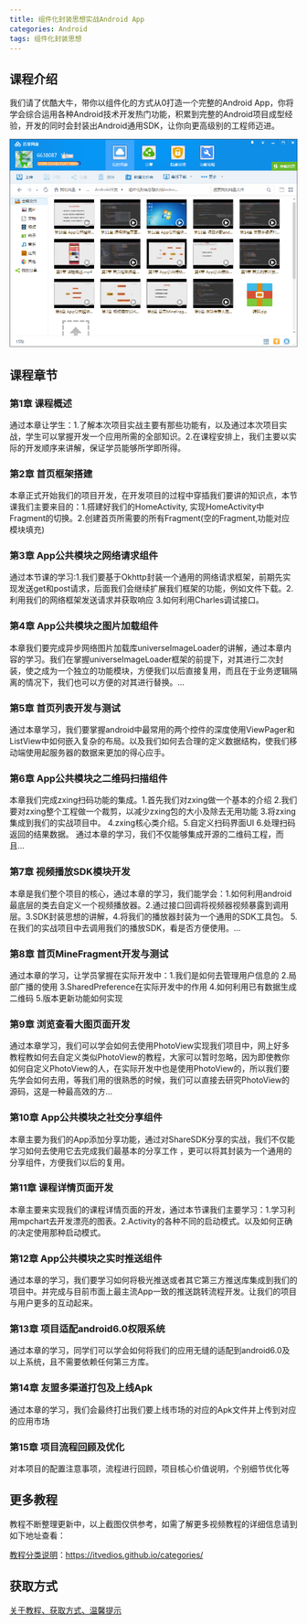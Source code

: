 ```yaml
---
title: 组件化封装思想实战Android App
categories: Android
tags: 组件化封装思想
---
```


## 课程介绍

我们请了优酷大牛，带你以组件化的方式从0打造一个完整的Android App，你将学会综合运用各种Android技术开发热门功能，积累到完整的Android项目成型经验，开发的同时会封装出Android通用SDK，让你向更高级别的工程师迈进。

![](img/组件化封装思想实战Android.png)

## 课程章节

### 第1章 课程概述

通过本章让学生：1.了解本次项目实战主要有那些功能有，以及通过本次项目实战，学生可以掌握开发一个应用所需的全部知识。2.在课程安排上，我们主要以实际的开发顺序来讲解，保证学员能够所学即所得。

### 第2章 首页框架搭建

本章正式开始我们的项目开发，在开发项目的过程中穿插我们要讲的知识点，本节课我们主要来目的：1.搭建好我们的HomeActivity, 实现HomeActivity中Fragment的切换。2.创建首页所需要的所有Fragment(空的Fragment,功能对应模块填充)

### 第3章 App公共模块之网络请求组件

通过本节课的学习:1.我们要基于Okhttp封装一个通用的网络请求框架，前期先实现发送get和post请求，后面我们会继续扩展我们框架的功能，例如文件下载。2.利用我们的网络框架发送请求并获取响应 3.如何利用Charles调试接口。

### 第4章 App公共模块之图片加载组件

本章我们要完成异步网络图片加载库universeImageLoader的讲解，通过本章内容的学习。我们在掌握universeImageLoader框架的前提下，对其进行二次封装，使之成为一个独立的功能模块，方便我们以后直接复用，而且在于业务逻辑隔离的情况下，我们也可以方便的对其进行替换。...

### 第5章 首页列表开发与测试

通过本章学习，我们要掌握android中最常用的两个控件的深度使用ViewPager和ListView中如何嵌入复杂的布局。以及我们如何去合理的定义数据结构，使我们移动端使用起服务器的数据来更加的得心应手。

### 第6章 App公共模块之二维码扫描组件

本章我们完成zxing扫码功能的集成。1.首先我们对zxing做一个基本的介绍 2.我们要对zxing整个工程做一个裁剪，以减少zxing包的大小及除去无用功能 3.将zxing集成到我们的实战项目中。 4.zxing核心类介绍。5.自定义扫码界面UI 6.处理扫码返回的结果数据。 通过本章的学习，我们不仅能够集成开源的二维码工程，而且...

### 第7章 视频播放SDK模块开发

本章是我们整个项目的核心，通过本章的学习，我们能学会：1.如何利用android最底层的类去自定义一个视频播放器。2.通过接口回调将视频器视频暴露到调用层。3.SDK封装思想的讲解，4.将我们的播放器封装为一个通用的SDK工具包。 5.在我们的实战项目中去调用我们的播放SDK，看是否方便使用。...

### 第8章 首页MineFragment开发与测试

通过本章的学习，让学员掌握在实际开发中：1.我们是如何去管理用户信息的 2.局部广播的使用 3.SharedPreference在实际开发中的作用 4.如何利用已有数据生成二维码 5.版本更新功能如何实现

### 第9章 浏览查看大图页面开发

通过本章学习，我们可以学会如何去使用PhotoView实现我们项目中，网上好多教程教如何去自定义类似PhotoView的教程，大家可以暂时忽略，因为即使教你如何自定义PhotoView的人，在实际开发中也是使用PhotoView的，所以我们要先学会如何去用，等我们用的很熟悉的时候，我们可以直接去研究PhotoView的源码，这是一种最高效的方...

### 第10章 App公共模块之社交分享组件

本章主要为我们的App添加分享功能，通过对ShareSDK分享的实战，我们不仅能学习如何去使用它去完成我们最基本的分享工作 ，更可以将其封装为一个通用的分享组件，方便我们以后的复用。

### 第11章 课程详情页面开发

本章主要来实现我们的课程详情页面的开发，通过本节课我们主要学习：1.学习利用mpchart去开发漂亮的图表。2.Activity的各种不同的启动模式。以及如何正确的决定使用那种启动模式。

### 第12章 App公共模块之实时推送组件

通过本章的学习，我们要学习如何将极光推送或者其它第三方推送库集成到我们的项目中。并完成与目前市面上最主流App一致的推送跳转流程开发。让我们的项目与用户更多的互动起来。

### 第13章 项目适配android6.0权限系统

通过本章的学习，同学们可以学会如何将我们的应用无缝的适配到android6.0及以上系统，且不需要依赖任何第三方库。

### 第14章 友盟多渠道打包及上线Apk

通过本章的学习，我们会最终打出我们要上线市场的对应的Apk文件并上传到对应的应用市场

### 第15章 项目流程回顾及优化

对本项目的配置注意事项，流程进行回顾，项目核心价值说明，个别细节优化等

## 更多教程

教程不断整理更新中，以上截图仅供参考，如需了解更多视频教程的详细信息请到如下地址查看：

[教程分类说明](https://itvedios.github.io/categories/)：<https://itvedios.github.io/categories/>

## 获取方式

[关于教程、获取方式、温馨提示](https://itvedios.github.io/about/)